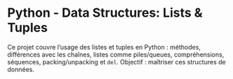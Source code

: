 # Python - Data Structures: Lists & Tuples

Ce projet couvre l’usage des listes et tuples en Python : méthodes, différences avec les chaînes, listes comme piles/queues, compréhensions, séquences, packing/unpacking et `del`. Objectif : maîtriser ces structures de données.